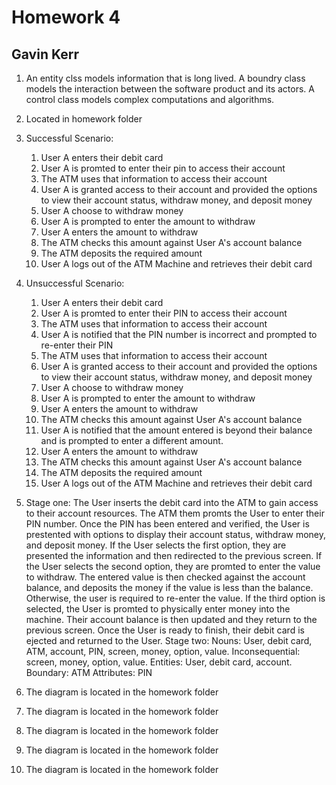 # Homework 4
## Gavin Kerr

1. An entity clss models information that is long lived. A boundry class models the interaction between the software product and its actors. A control class models complex computations and algorithms. 
2. Located in homework folder
3. Successful Scenario:
	1. User A enters their debit card 
	2. User A is promted to enter their pin to access their account
	3. The ATM uses that information to access their account
	4. User A is granted access to their account and provided the options to view their account status, withdraw money, and deposit money
	5. User A choose to withdraw money
	6. User A is prompted to enter the amount to withdraw
	7. User A enters the amount to withdraw
	8. The ATM checks this amount against User A's account balance
	9. The ATM deposits the required amount
	10. User A logs out of the ATM Machine and retrieves their debit card
4. Unsuccessful Scenario:
	1. User A enters their debit card 
	2. User A is promted to enter their PIN to access their account
	3. The ATM uses that information to access their account
	4. User A is notified that the PIN number is incorrect and prompted to re-enter their PIN
	5. The ATM uses that information to access their account
	6. User A is granted access to their account and provided the options to view their account status, withdraw money, and deposit money
	7. User A choose to withdraw money
	8. User A is prompted to enter the amount to withdraw
	9. User A enters the amount to withdraw
	10. The ATM checks this amount against User A's account balance
	11. User A is notified that the amount entered is beyond their balance and is prompted to enter a different amount.
	12. User A enters the amount to withdraw
	13. The ATM checks this amount against User A's account balance
	14. The ATM deposits the required amount
	15. User A logs out of the ATM Machine and retrieves their debit card
5. Stage one:
		The User inserts the debit card into the ATM to gain access to their account resources. The ATM them promts the User to enter their PIN number. Once the PIN has been entered and verified, the User is prestented with options to display their account status, withdraw money, and deposit money. If the User selects the first option, they are presented the information and then redirected to the previous screen. If the User selects the second option, they are promted to enter the value to withdraw. The entered value is then checked against the account balance, and deposits the money if the value is less than the balance. Otherwise, the user is required to re-enter the value. If the third option is selected, the User is promted to physically enter money into the machine. Their account balance is then updated and they return to the previous screen. Once the User is ready to finish, their debit card is ejected and returned to the User.
	Stage two:
		Nouns: User, debit card, ATM, account, PIN, screen, money, option, value.
		Inconsequential: screen, money, option, value.
		Entities: User, debit card, account.
		Boundary: ATM
		Attributes: PIN
	
6. The diagram is located in the homework folder
7. The diagram is located in the homework folder
8. The diagram is located in the homework folder
9. The diagram is located in the homework folder
10. The diagram is located in the homework folder